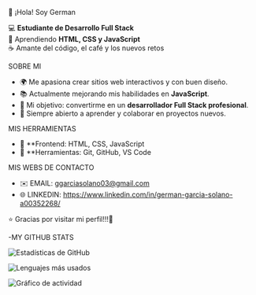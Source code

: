 👋 ¡Hola! Soy German

💻 **Estudiante de Desarrollo Full Stack**  
🚀 Aprendiendo **HTML, CSS y JavaScript**  
☕ Amante del código, el café y los nuevos retos  

SOBRE MI
- 🌍 Me apasiona crear sitios web interactivos y con buen diseño.  
- 📚 Actualmente mejorando mis habilidades en **JavaScript**.  
- 🎯 Mi objetivo: convertirme en un **desarrollador Full Stack profesional**.  
- 💬 Siempre abierto a aprender y colaborar en proyectos nuevos.  

MIS HERRAMIENTAS
- 🧩 **Frontend: HTML, CSS, JavaScript  
- 🔧 **Herramientas: Git, GitHub, VS Code  

MIS WEBS DE CONTACTO
- ✉️ EMAIL: ggarciasolano03@gmail.com
- 🌐 LINKEDIN: https://www.linkedin.com/in/german-garcia-solano-a00352268/


⭐ Gracias por visitar mi perfil!!!🚀

-MY GITHUB STATS

![Estadísticas de GitHub](https://github-readme-stats.vercel.app/api?username=ggarcia202&show_icons=true&theme=tokyonight)

![Lenguajes más usados](https://github-readme-stats.vercel.app/api/top-langs/?username=ggarcia202&layout=compact&theme=tokyonight)

![Gráfico de actividad](https://github-readme-activity-graph.vercel.app/graph?username=ggarcia202&theme=tokyo-night)


